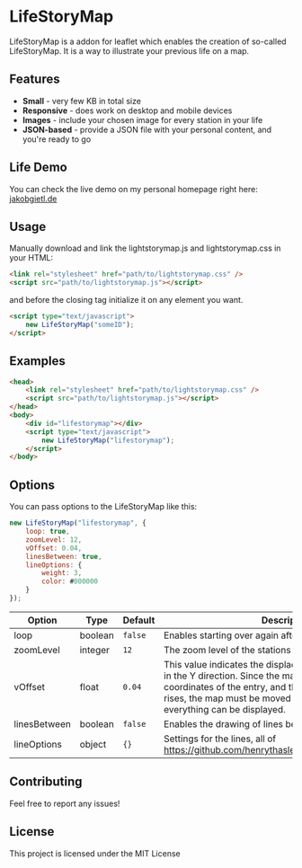 # LifeStoryMap

LifeStoryMap is a addon for leaflet which enables the creation of so-called LifeStoryMap. It is a way to illustrate your previous life on a map.

## Features
- **Small** - very few KB in total size
- **Responsive** - does work on desktop and mobile devices
- **Images** - include your chosen image for every station in your life
- **JSON-based** - provide a JSON file with your personal content, and you're ready to go

## Life Demo
You can check the live demo on my personal homepage right here: [jakobgietl.de](https://jakobgietl.de/lifeMap.html)

## Usage
Manually download and link the lightstorymap.js and lightstorymap.css in your HTML:

```html
<link rel="stylesheet" href="path/to/lightstorymap.css" />
<script src="path/to/lightstorymap.js"></script>
```
and before the closing <body> tag initialize it on any element you want. 
```html
<script type="text/javascript">
	new LifeStoryMap("someID");
</script>
```

## Examples
```html
<head>
	<link rel="stylesheet" href="path/to/lightstorymap.css" />
	<script src="path/to/lightstorymap.js"></script>
</head>
<body>
	<div id="lifestorymap"></div>
	<script type="text/javascript">
		new LifeStoryMap("lifestorymap");
	</script>
</body>
```

## Options
You can pass options to the LifeStoryMap like this:
```javascript
new LifeStoryMap("lifestorymap", {
	loop: true,
	zoomLevel: 12,
	vOffset: 0.04,
	linesBetween: true,
	lineOptions: {
		weight: 3,
		color: #000000
	}
});
```

Option		|Type		|Default	|Description
------		|------		|------		|------
loop		|boolean	|`false`	|Enables starting over again after the last station
zoomLevel	|integer	|`12`		|The zoom level of the stations
vOffset		|float		|`0.04`		|This value indicates the displacement of the map center in the Y direction. Since the map center point is the coordinates of the entry, and then the popup above it rises, the map must be moved downwards so that everything can be displayed. 
linesBetween|boolean	|`false`	|Enables the drawing of lines between the stations
lineOptions	|object		|`{}`		|Settings for the lines, all of https://github.com/henrythasler/Leaflet.Geodesic#options

## Contributing
Feel free to report any issues! 

## License
This project is licensed under the MIT License

